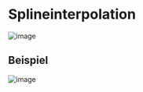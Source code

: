 # Splineinterpolation 

![image](https://user-images.githubusercontent.com/8350985/123524134-7cc4af00-d6c8-11eb-8ef0-1d795e8cbd5f.png)

## Beispiel

![image](https://user-images.githubusercontent.com/8350985/123524117-67e81b80-d6c8-11eb-88db-60fcda0b48af.png)

